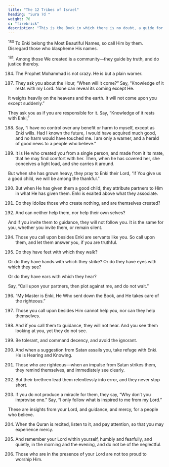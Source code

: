 ```yaml
---
title: "The 12 Tribes of Israel"
heading: "Sura 7d "
weight: 70
c: "firebrick"
description: "This is the Book in which there is no doubt, a guide for the righteous."
---
```



<sup>180</sup> To Enki belong the Most Beautiful Names, so call Him by them. Disregard those who blaspheme His names. 

<!-- They will be repaid for what they used to do. -->

<sup>181</sup>. Among those We created is a community—they guide by truth, and do justice thereby.

<!-- 182. As for those who reject Our messages, We will gradually lead them from where they do not know. -->

<!-- 183. And I will encourage them. My plan is firm. -->

184. The Prophet Mohammad is not crazy. He is but a plain warner.

<!-- 185. Have they not observed the government of the heavens and the earth, and all the things that Enki created, and that their time may have drawn near? Which message, besides this, will they believe in?

186. Whomever Enki misguides has no guide.

And He leaves them blundering in their transgression. -->

187. They ask you about the Hour, “When will it come?” Say, “Knowledge of it rests with my Lord. None can reveal its coming except He.

It weighs heavily on the heavens and the earth. It will not come upon you except suddenly.” 

They ask you as if you are responsible for it. Say, “Knowledge of it rests with Enki,”

188. Say, “I have no control over any benefit or harm to myself, except as Enki wills. Had I
known the future, I would have acquired much good, and no harm would have
touched me. I am only a warner, and a herald of good news to a people who believe.”

189. It is He who created you from a single person, and made from it its mate, that he may find comfort with her. Then, when he has covered her, she conceives a light load, and she carries it around. 

But when she has grown heavy, they pray to Enki their Lord, “if You give us a good child, we will be among the thankful.”

190. But when He has given them a good child, they attribute partners to Him in what He has given them. Enki is exalted above what they associate.

191. Do they idolize those who create nothing, and are themselves created? 

192. And can neither help them, nor help their own selves?

And if you invite them to guidance, they will not follow you. It is the same for you, whether you invite them, or remain silent.

194. Those you call upon besides Enki are servants like you. So call upon them, and let
them answer you, if you are truthful.

195. Do they have feet with which they walk?

Or do they have hands with which they strike? Or do they have eyes with which they
see? 

Or do they have ears with which they hear? 

Say, “Call upon your partners, then plot against me, and do not wait.”

196. “My Master is Enki, He Who sent down the Book, and He takes care of the righteous.”

197. Those you call upon besides Him cannot help you, nor can they help themselves.

198. And if you call them to guidance, they will not hear. And you see them looking at you, yet they do not see.

199. Be tolerant, and command decency, and avoid the ignorant.

200. And when a suggestion from Satan assails you, take refuge with Enki. He is Hearing and Knowing.

201. Those who are righteous—when an impulse from Satan strikes them, they remind themselves, and immediately see clearly.

202. But their brethren lead them relentlessly into error, and they never stop short.

203. If you do not produce a miracle for them, they say, “Why don’t you improvise one.” Say, “I only follow what is inspired to me from my Lord.”

These are insights from your Lord, and guidance, and mercy, for a people who believe.

204. When the Quran is recited, listen to it, and pay attention, so that you may experience mercy.

205. And remember your Lord within yourself, humbly and fearfully, and quietly, in the morning and the evening, and do not be of the neglectful.

206. Those who are in the presence of your Lord are not too proud to worship Him.


